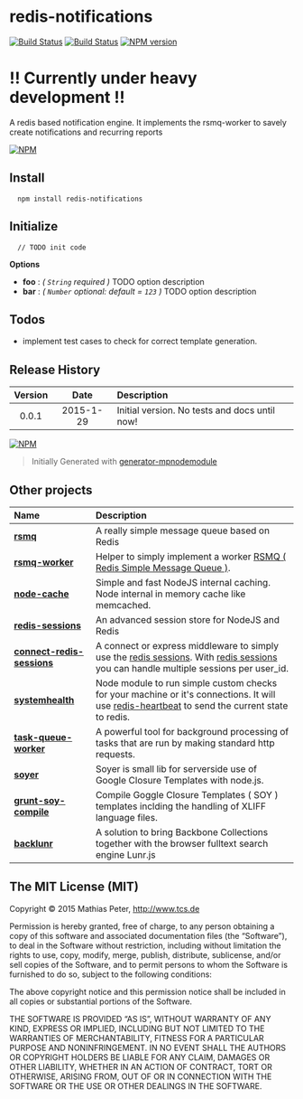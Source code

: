 redis-notifications
============

[![Build Status](https://secure.travis-ci.org/mpneuried/redis-notifications.png?branch=master)](http://travis-ci.org/mpneuried/redis-notifications)
[![Build Status](https://david-dm.org/mpneuried/redis-notifications.png)](https://david-dm.org/mpneuried/redis-notifications)
[![NPM version](https://badge.fury.io/js/redis-notifications.png)](http://badge.fury.io/js/redis-notifications)

# !! Currently under heavy development !!

A redis based notification engine. It implements the rsmq-worker to savely create notifications and recurring reports

[![NPM](https://nodei.co/npm/redis-notifications.png?downloads=true&stars=true)](https://nodei.co/npm/redis-notifications/)


## Install

```
  npm install redis-notifications
```

## Initialize

```
  // TODO init code
```

**Options** 

- **foo** : *( `String` required )* TODO option description
- **bar** : *( `Number` optional: default = `123` )* TODO option description

## Todos

 * implement test cases to check for correct template generation.

## Release History
|Version|Date|Description|
|:--:|:--:|:--|
|0.0.1|2015-1-29|Initial version. No tests and docs until now!|

[![NPM](https://nodei.co/npm-dl/redis-notifications.png?months=6)](https://nodei.co/npm/redis-notifications/)

> Initially Generated with [generator-mpnodemodule](https://github.com/mpneuried/generator-mpnodemodule)

## Other projects

|Name|Description|
|:--|:--|
|[**rsmq**](https://github.com/smrchy/rsmq)|A really simple message queue based on Redis|
|[**rsmq-worker**](https://github.com/mpneuried/rsmq-worker)|Helper to simply implement a worker [RSMQ ( Redis Simple Message Queue )](https://github.com/smrchy/rsmq).|
|[**node-cache**](https://github.com/tcs-de/nodecache)|Simple and fast NodeJS internal caching. Node internal in memory cache like memcached.|
|[**redis-sessions**](https://github.com/smrchy/redis-sessions)|An advanced session store for NodeJS and Redis|
|[**connect-redis-sessions**](https://github.com/mpneuried/connect-redis-sessions)|A connect or express middleware to simply use the [redis sessions](https://github.com/smrchy/redis-sessions). With [redis sessions](https://github.com/smrchy/redis-sessions) you can handle multiple sessions per user_id.|
|[**systemhealth**](https://github.com/mpneuried/systemhealth)|Node module to run simple custom checks for your machine or it's connections. It will use [redis-heartbeat](https://github.com/mpneuried/redis-heartbeat) to send the current state to redis.|
|[**task-queue-worker**](https://github.com/smrchy/task-queue-worker)|A powerful tool for background processing of tasks that are run by making standard http requests.|
|[**soyer**](https://github.com/mpneuried/soyer)|Soyer is small lib for serverside use of Google Closure Templates with node.js.|
|[**grunt-soy-compile**](https://github.com/mpneuried/grunt-soy-compile)|Compile Goggle Closure Templates ( SOY ) templates inclding the handling of XLIFF language files.|
|[**backlunr**](https://github.com/mpneuried/backlunr)|A solution to bring Backbone Collections together with the browser fulltext search engine Lunr.js|


## The MIT License (MIT)

Copyright © 2015 Mathias Peter, http://www.tcs.de

Permission is hereby granted, free of charge, to any person obtaining a copy of this software and associated documentation files (the “Software”), to deal in the Software without restriction, including without limitation the rights to use, copy, modify, merge, publish, distribute, sublicense, and/or sell copies of the Software, and to permit persons to whom the Software is furnished to do so, subject to the following conditions:

The above copyright notice and this permission notice shall be included in all copies or substantial portions of the Software.

THE SOFTWARE IS PROVIDED “AS IS”, WITHOUT WARRANTY OF ANY KIND, EXPRESS OR IMPLIED, INCLUDING BUT NOT LIMITED TO THE WARRANTIES OF MERCHANTABILITY, FITNESS FOR A PARTICULAR PURPOSE AND NONINFRINGEMENT. IN NO EVENT SHALL THE AUTHORS OR COPYRIGHT HOLDERS BE LIABLE FOR ANY CLAIM, DAMAGES OR OTHER LIABILITY, WHETHER IN AN ACTION OF CONTRACT, TORT OR OTHERWISE, ARISING FROM, OUT OF OR IN CONNECTION WITH THE SOFTWARE OR THE USE OR OTHER DEALINGS IN THE SOFTWARE.
